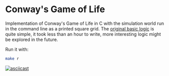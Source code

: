 # Conway's Game of Life

Implementation of Conway's Game of Life in C with the simulation world run
in the command line as a printed square grid. The [original basic
logic](https://en.wikipedia.org/wiki/Conway%27s_Game_of_Life) is quite
simple, it took less than an hour to write, more interesting logic might
be explored in the future.

Run it with:
```bash
make r
```

[![asciicast](https://asciinema.org/a/647251.svg)](https://asciinema.org/a/647251)
